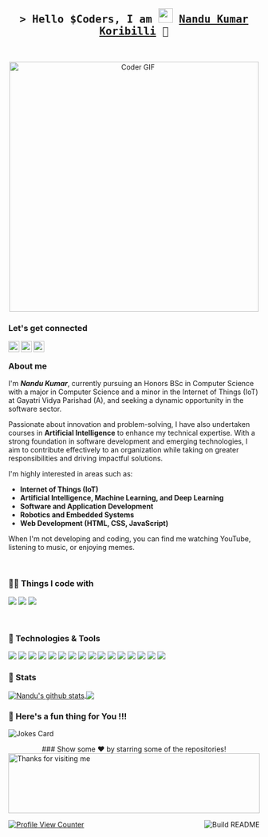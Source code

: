 <!-- Intro  -->
<h2 align="center">
  <samp>
    &gt; Hello $Coders, I am 
    <img src="https://github.com/TheDudeThatCode/TheDudeThatCode/blob/master/Assets/Hi.gif" width="29px">
    <b>
      <a target="_blank" href="https://www.linkedin.com/in/nandukumar-koribilli-062ba42a2/">Nandu Kumar Koribilli</a> 🧑
    </b>
  </samp>
</h2>
<br>

<!--Header-->

<p align="center">
  <img src="https://media.giphy.com/media/SWoSkN6DxTszqIKEqv/giphy.gif" alt="Coder GIF" width="500">
</p>

### Let's get connected
<!--social media icon-->
[<img align="left" alt="Nandu | LinkedIn" width="22px" src="https://cdn.jsdelivr.net/npm/simple-icons@v3/icons/linkedin.svg" />][linkedin]
[<img align="left" alt="Nandu | Instagram" width="22px" src="https://cdn.jsdelivr.net/npm/simple-icons@v3/icons/instagram.svg" />][instagram]
[<img align="left" alt="Nandu | DEV" width="22px" src="https://cdn.jsdelivr.net/npm/simple-icons@3.13.0/icons/dev-dot-to.svg" />][DEV]

<br />

<!--About Me-->
### About me

I'm <b><i>Nandu Kumar</i></b>, currently pursuing an Honors BSc in Computer Science with a major in Computer Science and a minor in the Internet of Things (IoT) at Gayatri Vidya Parishad (A), and seeking a dynamic opportunity in the software sector.

Passionate about innovation and problem-solving, I have also undertaken courses in **Artificial Intelligence** to enhance my technical expertise. With a strong foundation in software development and emerging technologies, I aim to contribute effectively to an organization while taking on greater responsibilities and driving impactful solutions.

I'm highly interested in areas such as:  
- **Internet of Things (IoT)**
- **Artificial Intelligence, Machine Learning, and Deep Learning**
- **Software and Application Development**
- **Robotics and Embedded Systems**
- **Web Development (HTML, CSS, JavaScript)**

When I'm not developing and coding, you can find me watching YouTube, listening to music, or enjoying memes.

<br />

<!--technical skill-->
### 👨‍💻 Things I code with
![](https://img.shields.io/badge/Code-Visual_Studio_Code-informational?style=flat&logo=visualstudiocode&logoColor=white&color=2bbc8a)
![](https://img.shields.io/badge/Code-Git-informational?style=flat&logo=git&logoColor=white&color=2bbc8a)
![](https://img.shields.io/badge/Code-Terminal-informational?style=flat&logo=terminal&logoColor=white&color=2bbc8a)

<br />

### 🔧 Technologies & Tools
![](https://img.shields.io/badge/OS-Linux-informational?style=flat&logo=linux&logoColor=white&color=2bbc8a)
![](https://img.shields.io/badge/Code-Python-informational?style=flat&logo=python&logoColor=white&color=2bbc8a)
![](https://img.shields.io/badge/Code-C++-informational?style=flat&logo=c%2B%2B&logoColor=white&color=2bbc8a)
![](https://img.shields.io/badge/Code-C-informational?style=flat&logo=c&logoColor=white&color=2bbc8a)
![](https://img.shields.io/badge/Code-Matlab-informational?style=flat&logo=matlab&logoColor=white&color=2bbc8a)
![](https://img.shields.io/badge/Code-HTML-informational?style=flat&logo=html5&logoColor=white&color=2bbc8a)
![](https://img.shields.io/badge/Code-CSS-informational?style=flat&logo=css3&logoColor=white&color=2bbc8a)
![](https://img.shields.io/badge/Code-JavaScript-informational?style=flat&logo=javascript&logoColor=white&color=2bbc8a)
![](https://img.shields.io/badge/Shell-Bash-informational?style=flat&logo=gnu-bash&logoColor=white&color=2bbc8a)
![](https://img.shields.io/badge/Tool-ROS-informational?style=flat&logo=ros&logoColor=white&color=2bbc8a)
![](https://img.shields.io/badge/Tool-OpenCV-informational?style=flat&logo=opencv&logoColor=white&color=2bbc8a)
![](https://img.shields.io/badge/Tool-Tensorflow-informational?style=flat&logo=tensorflow&logoColor=white&color=2bbc8a)
![](https://img.shields.io/badge/Tool-PyTorch-informational?style=flat&logo=pytorch&logoColor=white&color=2bbc8a)
![](https://img.shields.io/badge/Tool-Keras-informational?style=flat&logo=keras&logoColor=white&color=2bbc8a)
![](https://img.shields.io/badge/Tool-ArduPilot-informational?style=flat&logo=ardupilot&logoColor=white&color=2bbc8a)
![](https://img.shields.io/badge/Tool-Flutter-informational?style=flat&logo=flutter&logoColor=white&color=2bbc8a)
<!-- Add or remove as needed -->

### 📝 Stats

<a href="https://github.com/nandukumarkoribilli/github-readme-stats">
  <img align="center" src="https://github-readme-stats.anuraghazra1.vercel.app/api?username=nandukumarkoribilli&show_icons=true&include_all_commits=true&theme=radical" alt="Nandu's github stats" />
</a>
<a href="https://github.com/nandukumarkoribilli/github-readme-stats">
  <img align="center" src="https://github-readme-stats.anuraghazra1.vercel.app/api/top-langs/?username=nandukumarkoribilli&layout=compact&theme=radical" />
</a>

<br />

### 🥸 Here's a fun thing for You !!!

![Jokes Card](https://readme-jokes.vercel.app/api)

<div align="center">
### Show some ❤️ by starring some of the repositories!
</div>

<img height="120" alt="Thanks for visiting me" width="100%" src="https://raw.githubusercontent.com/BrunnerLivio/brunnerlivio/master/images/marquee.svg" />

<a href="https://github.com/nandukumarkoribilli"><img src="https://github.com/simonw/simonw/workflows/Build%20README/badge.svg" align="right" alt="Build README">

![Profile View Counter](https://komarev.com/ghpvc/?username=nandukumarkoribilli)   

<!-- LINKS -->
[GitHub]: https://github.com/nandukumarkoribilli
[instagram]: https://www.instagram.com/_i_m_gujju_/
[linkedin]: https://www.linkedin.com/in/nandukumar-koribilli-062ba42a2/
[DEV]: https://dev.to/
[gmail]: mailto:your_email_here@gmail.com
